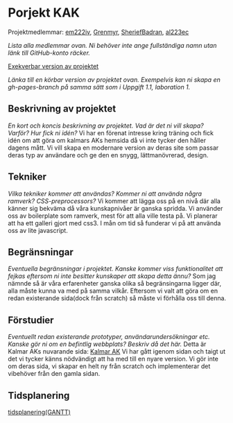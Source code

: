 
# Porjekt KAK
Projektmedlemmar: 
[em222iv](https://github.com/em222iv), [Grenmyr](https://github.com/Grenmyr), [SheriefBadran](https://github.com/SheriefBadran),
[al223ec](https://github.com/al223ec)

*Lista alla medlemmar ovan. Ni behöver inte ange fullständiga namn utan länk till GitHub-konto räcker.*

[Exekverbar version av projektet](https://c9.io/em222iv/ggg/workspace/antons/index.html)

*Länka till en körbar version av projektet ovan. Exempelvis kan ni skapa en gh-pages-branch på samma sätt som i Uppgift 1.1, laboration 1.*

## Beskrivning av projektet
*En kort och koncis beskrivning av projektet. Vad är det ni vill skapa? Varför? Hur fick ni idén?*
Vi har en  förenat intresse kring träning och fick idén om att göra om kalmars AKs hemsida då vi inte tycker den håller dagens mått.
Vi vill skapa en modernare version av deras site som passar deras typ av användare och ge den en snygg, lättmanövrerad, design.


## Tekniker
*Vilka tekniker kommer att användas? Kommer ni att använda några ramverk? CSS-preprocessors?*
Vi kommer att lägga oss på en nivå där alla känner sig bekväma då våra kunskapnivåer är ganska spridda.
Vi använder oss av boilerplate som ramverk, mest för att alla ville testa på. Vi planerar att ha ett
galleri gjort med css3. I mån om tid så funderar vi på att använda oss av lite javascript.

## Begränsningar
*Eventuella begränsningar i projektet. Kanske kommer viss funktionalitet att fejkas eftersom ni inte besitter kunskaper att skapa detta ännu?*
Som jag nämnde så är våra erfarenheter ganska olika så begränsingarna ligger där, alla måste kunna va med på samma vilkår.
Eftersom vi valt att göra om en redan existerande sida(dock från scratch) så måste vi förhålla oss till denna.

## Förstudier
*Eventuellt redan existerande prototyper, användarundersökningar etc. Kanske gör ni om en befintlig webbplats? Beskriv då det här.*
Detta är Kalmar AKs nuvarande sida: <a href="https://www.sites.google.com/site/kalmarak/">Kalmar AK</a>
Vi har gått igenom sidan och taigt ut det vi tycker känns nödvändigt att ha med till en nyare version.
Vi gör inte om deras sida, vi skapar en helt ny från scratch och implementerar det vibehöver från den gamla sidan.

## Tidsplanering
<a href="../Erik/GANTT - Goa Gubbars Grupp(GGG)">tidsplanering(GANTT)</a>


